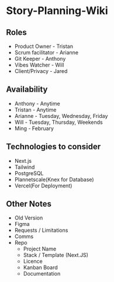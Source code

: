 # Story-Planning-Wiki

## Roles
- Product Owner - Tristan
- Scrum facilitator - Arianne
- Git Keeper - Anthony
- Vibes Watcher - Will
- Client/Privacy - Jared

## Availability
- Anthony - Anytime
- Tristan - Anytime
- Arianne - Tuesday, Wednesday, Friday
- Will - Tuesday, Thursday, Weekends
- Ming - February

## Technologies to consider
- Next.js
- Tailwind
- PostgreSQL
- Plannetscale(Knex for Database)
- Vercel(For Deployment)

## Other Notes  
* Old Version
* Figma
* Requests / Limitations
* Comms
* Repo
  * Project Name
  * Stack / Template (Next.JS)
  * Licence
  * Kanban Board 
  * Documentation

